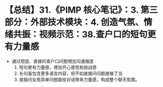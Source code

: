 # 【总结】31.《PIMP 核心笔记》：3. 第三部分：外部技术模块：4. 创造气氛、情绪共振：视频示范：38.查户口的短句更有力量感

-   通过短促、直接的查户口问题增加沟通强度
    1.  短句更有力量感，增加开心感觉和挑战感
    2.  长句虽包含更多语言内容，但不如直接问问题直接了当
    3.  直接问女孩简单问题能给对话带来力量感，构成整个聊天氛围。